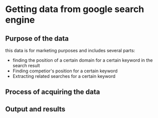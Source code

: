 # Getting data from google search engine
## Purpose of the data
this data is for marketing purposes and includes several parts:
* finding the position of a certain domain for a certain keyword in the search result
* Finding competior's position for a certain keyword
* Extracting related searches for a certain keyword

## Process of acquiring the data

## Output and results

